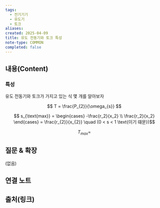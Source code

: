 ```yaml
---
tags:
  - 전기기기
  - 유도기
  - 토크
aliases: 
created: 2025-04-09
title: 유도 전동기와 토크 특성
note-type: COMMON
completed: false
---
```


## 내용(Content)

### 특성

유도 전동기와 토크가 가지고 있는 식 몇 개를 알아보자

$$
T = \frac{P_{2}}{\omega_{s}}
$$

$$
s_{\text{max}} = \begin{cases} -\frac{r_2}{x_2}  \\ \frac{r_2}{x_2}  \end{cases}
 = \frac{r_{2}}{x_{2}} \quad (0 < s < 1 \text{이기 떄문})$$

$$
T_{max} = 
$$
## 질문 & 확장

(없음)

## 연결 노트

## 출처(링크)

